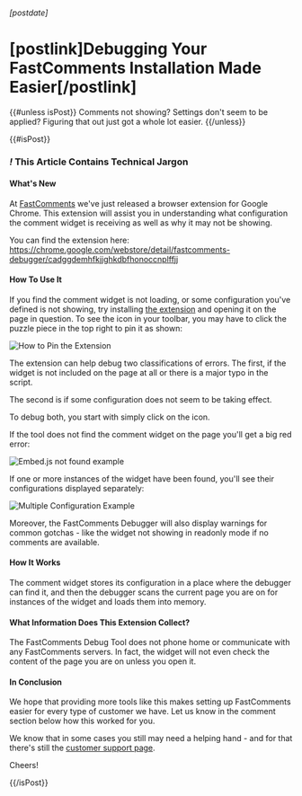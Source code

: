 ###### [postdate]
# [postlink]Debugging Your FastComments Installation Made Easier[/postlink]

{{#unless isPost}}
Comments not showing? Settings don't seem to be applied? Figuring that out just got a whole lot easier.
{{/unless}}

{{#isPost}}

### <i class="circle">!</i> This Article Contains Technical Jargon

#### What's New

At <a href="https://fastcomments.com">FastComments</a> we've just released a browser extension for Google Chrome. This extension will assist you in understanding what configuration
the comment widget is receiving as well as why it may not be showing.

You can find the extension here: <a href="https://chrome.google.com/webstore/detail/fastcomments-debugger/cadggdemhfkjjghkdbfhonoccnplffjj" target="_blank">https://chrome.google.com/webstore/detail/fastcomments-debugger/cadggdemhfkjjghkdbfhonoccnplffjj</a>

#### How To Use It

If you find the comment widget is not loading, or some configuration you've defined is not showing, try installing <a href="https://chrome.google.com/webstore/detail/fastcomments-debugger/cadggdemhfkjjghkdbfhonoccnplffjj">the extension</a>
and opening it on the page in question. To see the icon in your toolbar, you may have to click the puzzle piece in the top right to pin it as shown:

<div class="text-center">
    <img data-src="images/fc-extension-pin.png" alt="How to Pin the Extension" title="How to Pin the Extension" class="lozad" />
</div>

The extension can help debug two classifications of errors. The first, if the widget is not included on the page at all or there is a major typo in the script.

The second is if some configuration does not seem to be taking effect.

To debug both, you start with simply click on the icon.

If the tool does not find the comment widget on the page you'll get a big red error:

<div class="text-center">
    <img data-src="images/fc-extension-embed-js-not-found.png" alt="Embed.js not found example" title="Embed.js not found example" class="lozad" />
</div>

If one or more instances of the widget have been found, you'll see their configurations displayed separately:

<div class="text-center">
    <img data-src="images/fc-extension-multiple-instances.png" alt="Multiple Configuration Example" title="Multiple Configuration Example" class="lozad" />
</div>

Moreover, the FastComments Debugger will also display warnings for common gotchas - like the widget not showing in readonly mode if no comments are available.

#### How It Works

The comment widget stores its configuration in a place where the debugger can find it, and then the debugger scans the current page you are on for instances of the widget and loads them into memory.

#### What Information Does This Extension Collect?

The FastComments Debug Tool does not phone home or communicate with any FastComments servers. In fact, the widget will not even check the content of the page you are on
unless you open it.

#### In Conclusion

We hope that providing more tools like this makes setting up FastComments easier for every type of customer we have. Let us know in the comment section below
how this worked for you.

We know that in some cases you still may need a helping hand - and for that there's still the <a href="https://fastcomments.com/auth/my-account/help" target="_blank">customer support page</a>.

Cheers!

{{/isPost}}

